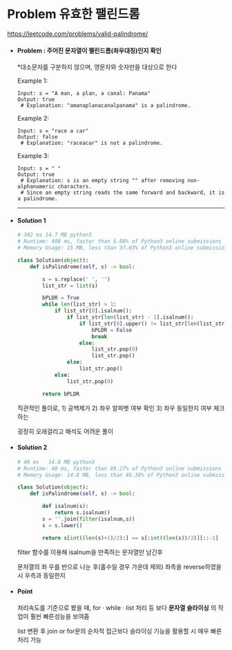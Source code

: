 # Problem 유효한 팰린드롬

https://leetcode.com/problems/valid-palindrome/



- #### Problem : 주어진 문자열이 팰린드롬(좌우대칭)인지 확인

  *대소문자를 구분하지 않으며, 영문자와 숫자만을 대상으로 한다

  Example 1:

  ```
  Input: s = "A man, a plan, a canal: Panama"
  Output: true
   # Explanation: "amanaplanacanalpanama" is a palindrome.  
  ```

  Example 2:

  ```
  Input: s = "race a car"
  Output: false
   # Explanation: "raceacar" is not a palindrome. 
  ```

  Example 3:

  ```
  Input: s = " "
  Output: true
   # Explanation: s is an empty string "" after removing non-alphanumeric characters.
   # Since an empty string reads the same forward and backward, it is a palindrome.
  ```

  ---------------------

  

- #### Solution 1

  ```python
  # 302 ms 14.7 MB python3
  # Runtime: 408 ms, faster than 5.08% of Python3 online submissions for Valid Palindrome.
  # Memory Usage: 15 MB, less than 37.03% of Python3 online submissions for Valid Palindrome.
  
  class Solution(object):
      def isPalindrome(self, s) -> bool:
  
          s = s.replace(' ', '')
          list_str = list(s)
  
          bPLDR = True
          while len(list_str) > 1:
              if list_str[0].isalnum():
                  if list_str[len(list_str) - 1].isalnum():
                      if list_str[0].upper() != list_str[len(list_str) - 1].upper():
                          bPLDR = False
                          break
                      else:
                          list_str.pop(0)
                          list_str.pop()
                  else:
                      list_str.pop()
              else:
                  list_str.pop(0)           
  
          return bPLDR
  ```

  직관적인 풀이로, 1) 공백제거 2) 좌우 알파벳 여부 확인 3) 좌우 동일한지 여부 체크하는

  굉장히 오래걸리고 해석도 어려운 풀이

  

- #### Solution 2

  ```python
  # 40 ms	14.8 MB	python3
  # Runtime: 40 ms, faster than 89.27% of Python3 online submissions for Valid Palindrome.
  # Memory Usage: 14.8 MB, less than 46.38% of Python3 online submissions for Valid Palindrome.
  
  class Solution(object):
      def isPalindrome(self, s) -> bool:
  
          def isalnum(s):
              return s.isalnum()
          s = ''.join(filter(isalnum,s))
          s = s.lower()
  
          return s[int((len(s)+1)/2):] == s[:int((len(s))/2)][::-1]
  ```

  filter 함수를 이용해 isalnum을 만족하는 문자열만 남긴후

  문자열의 좌 우를 반으로 나눈 후(홀수일 경우 가운데 제외) 좌측을 reverse하였을 시 우측과 동일한지 



- #### Point

  처리속도를 기준으로 봤을 때,  for · while · list 처리 등 보다 **문자열 슬라이싱** 의 작업이 훨씬 빠른성능을 보여줌

  list 변환 후 join or for문의 순차적 접근보다 슬라이싱 기능을 활용할 시 매우 빠른 처리 가능 